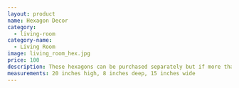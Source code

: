 ```yaml
---
layout: product
name: Hexagon Decor
category:
  - living-room
category-name:
  - Living Room
image: living_room_hex.jpg
price: 100
description: These hexagons can be purchased separately but if more than one is purchased they can be stacked.
measurements: 20 inches high, 8 inches deep, 15 inches wide
---
```

